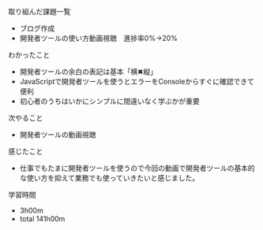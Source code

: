 取り組んだ課題一覧
* ブログ作成
* 開発者ツールの使い方動画視聴　進捗率0%→20%

わかったこと
* 開発者ツールの余白の表記は基本「横✖︎縦」
* JavaScriptで開発者ツールを使うとエラーをConsoleからすぐに確認できて便利
* 初心者のうちはいかにシンプルに間違いなく学ぶかが重要

次やること
* 開発者ツールの動画視聴

感じたこと
* 仕事でもたまに開発者ツールを使うので今回の動画で開発者ツールの基本的な使い方を抑えて業務でも使っていきたいと感じました。

学習時間
* 3h00m
 * total 141h00m
